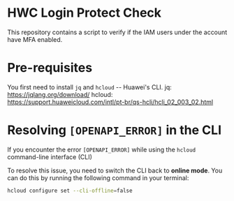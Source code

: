 # HWC Login Protect Check
This repository contains a script to verify if the IAM users under the account have MFA enabled.

# Pre-requisites
You first need to install `jq` and `hcloud` -- Huawei's CLI.
jq: https://jqlang.org/download/
hcloud: https://support.huaweicloud.com/intl/pt-br/qs-hcli/hcli_02_003_02.html  

# **Resolving `[OPENAPI_ERROR]` in the CLI**

If you encounter the error `[OPENAPI_ERROR]` while using the `hcloud` command-line interface (CLI)

To resolve this issue, you need to switch the CLI back to **online mode**. You can do this by running the following command in your terminal:

```bash
hcloud configure set --cli-offline=false
